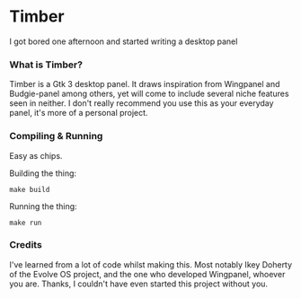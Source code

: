 # Timber

I got bored one afternoon and started writing a desktop panel

### What is Timber?

Timber is a Gtk 3 desktop panel. It draws inspiration from Wingpanel and Budgie-panel among others, yet will come to 
include several niche features seen in neither. I don't really recommend you use this as your everyday panel, it's more 
of a personal project.

### Compiling & Running

Easy as chips.

Building the thing:

`make build`

Running the thing:

`make run`

### Credits

I've learned from a lot of code whilst making this. Most notably Ikey Doherty of the Evolve OS project, and the one who 
developed Wingpanel, whoever you are. Thanks, I couldn't have even started this project without you.
